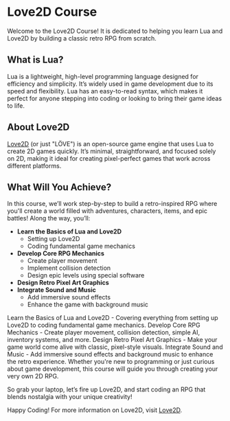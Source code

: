 # Love2D Course
Welcome to the Love2D Course! It is dedicated to helping you learn Lua and Love2D by building a classic retro RPG from scratch.

## What is Lua?
Lua is a lightweight, high-level programming language designed for efficiency and simplicity. It’s widely used in game development due to its speed and flexibility. Lua has an easy-to-read syntax, which makes it perfect for anyone stepping into coding or looking to bring their game ideas to life.

## About Love2D
[Love2D](https://love2d.org) (or just "LÖVE") is an open-source game engine that uses Lua to create 2D games quickly. It’s minimal, straightforward, and focused solely on 2D, making it ideal for creating pixel-perfect games that work across different platforms.

## What Will You Achieve?
In this course, we’ll work step-by-step to build a retro-inspired RPG where you'll create a world filled with adventures, characters, items, and epic battles! Along the way, you’ll:

- **Learn the Basics of Lua and Love2D**
  - Setting up Love2D
  - Coding fundamental game mechanics
- **Develop Core RPG Mechanics**
  - Create player movement
  - Implement collision detection
  - Design epic levels using special software
- **Design Retro Pixel Art Graphics**
- **Integrate Sound and Music**
  - Add immersive sound effects
  - Enhance the game with background music

Learn the Basics of Lua and Love2D - Covering everything from setting up Love2D to coding fundamental game mechanics.
Develop Core RPG Mechanics - Create player movement, collision detection, simple AI, inventory systems, and more.
Design Retro Pixel Art Graphics - Make your game world come alive with classic, pixel-style visuals.
Integrate Sound and Music - Add immersive sound effects and background music to enhance the retro experience.
Whether you're new to programming or just curious about game development, this course will guide you through creating your very own 2D RPG.

So grab your laptop, let’s fire up Love2D, and start coding an RPG that blends nostalgia with your unique creativity!

Happy Coding!
For more information on Love2D, visit [Love2D](https://love2d.org).
